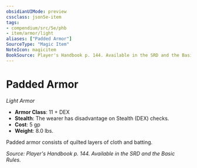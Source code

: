 ```yaml
---
obsidianUIMode: preview
cssclass: json5e-item
tags:
- compendium/src/5e/phb
- item/armor/light
aliases: ["Padded Armor"]
SourceType: "Magic Item"
NoteIcon: magicitem
BookSource: Player's Handbook p. 144. Available in the SRD and the Basic Rules.
---
```

# Padded Armor
*Light Armor*  

- **Armor Class**: 11 + DEX
- **Stealth**: The wearer has disadvantage on Stealth (DEX) checks.
- **Cost**: 5 gp
- **Weight**: 8.0 lbs.

Padded armor consists of quilted layers of cloth and batting.

*Source: Player's Handbook p. 144. Available in the SRD and the Basic Rules.*